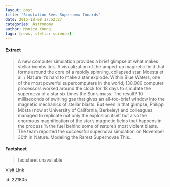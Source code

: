 ```yaml
---
layout: post
title: "Simulation Sees Supernova Innards"
date: 2015-12-08 17:52:27
categories: Astronomy
author: Monica Young
tags: [news, stellar science]
---
```



#### Extract
>A new computer simulation provides a brief glimpse at what makes stellar bombs tick. A visualization of the amped-up magnetic field that forms around the core of a rapidly spinning, collapsed star. Moesta et al. / Nature It’s hard to make a star explode. Within Blue Waters, one of the most powerful supercomputers in the world, 130,000 computer processors worked around the clock for 18 days to simulate the supernova of a star six times the Sun’s mass. The result? 10 milliseconds of swirling gas that gives an all-too-brief window into the magnetic mechanics of stellar blasts. But even in that glimpse, Philipp Mösta (now at University of California, Berkeley) and colleagues managed to replicate not only the explosion itself but also the enormous magnification of the star’s magnetic fields that happens in the process ¾ the fuel behind some of nature’s most violent blasts. The team reported the successful supernova simulation on November 30th in Nature. Modeling the Rarest Supernovae This...

#### Factsheet
>factsheet unavailable

[Visit Link](http://www.skyandtelescope.com/astronomy-news/simulation-sees-supernova-innards-1208201543/)

id:  221805

